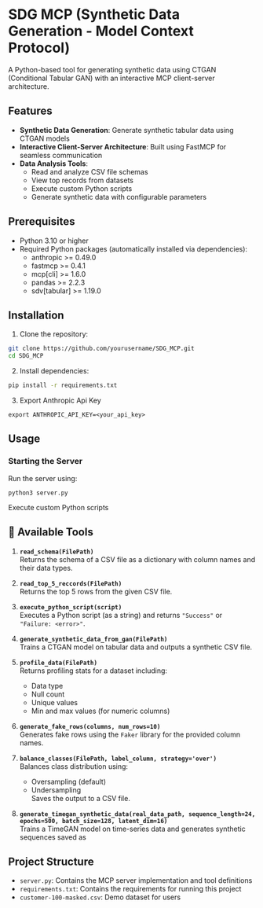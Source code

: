 # SDG MCP (Synthetic Data Generation - Model Context Protocol)

A Python-based tool for generating synthetic data using CTGAN (Conditional Tabular GAN) with an interactive MCP client-server architecture.

## Features

- **Synthetic Data Generation**: Generate synthetic tabular data using CTGAN models
- **Interactive Client-Server Architecture**: Built using FastMCP for seamless communication
- **Data Analysis Tools**: 
  - Read and analyze CSV file schemas
  - View top records from datasets
  - Execute custom Python scripts
  - Generate synthetic data with configurable parameters

## Prerequisites

- Python 3.10 or higher
- Required Python packages (automatically installed via dependencies):
  - anthropic >= 0.49.0
  - fastmcp >= 0.4.1
  - mcp[cli] >= 1.6.0
  - pandas >= 2.2.3
  - sdv[tabular] >= 1.19.0

## Installation

1. Clone the repository:
```bash
git clone https://github.com/yourusername/SDG_MCP.git
cd SDG_MCP
```

2. Install dependencies:
```bash
pip install -r requirements.txt
```

3. Export Anthropic Api Key

```
export ANTHROPIC_API_KEY=<your_api_key>
```
## Usage

### Starting the Server

Run the server using:
```
python3 server.py

```
Execute custom Python scripts

## 🧰 Available Tools

1. **`read_schema(FilePath)`**  
   Returns the schema of a CSV file as a dictionary with column names and their data types.

2. **`read_top_5_reccords(FilePath)`**  
   Returns the top 5 rows from the given CSV file.

3. **`execute_python_script(script)`**  
   Executes a Python script (as a string) and returns `"Success"` or `"Failure: <error>"`.

4. **`generate_synthetic_data_from_gan(FilePath)`**  
   Trains a CTGAN model on tabular data and outputs a synthetic CSV file.

5. **`profile_data(FilePath)`**  
   Returns profiling stats for a dataset including:
   - Data type
   - Null count
   - Unique values
   - Min and max values (for numeric columns)

6. **`generate_fake_rows(columns, num_rows=10)`**  
   Generates fake rows using the `Faker` library for the provided column names.

7. **`balance_classes(FilePath, label_column, strategy='over')`**  
   Balances class distribution using:
   - Oversampling (default)
   - Undersampling  
   Saves the output to a CSV file.

8. **`generate_timegan_synthetic_data(real_data_path, sequence_length=24, epochs=500, batch_size=128, latent_dim=16)`**  
   Trains a TimeGAN model on time-series data and generates synthetic sequences saved as

## Project Structure

- `server.py`: Contains the MCP server implementation and tool definitions
- `requirements.txt`: Contains the requirements for running this project
- `customer-100-masked.csv`: Demo dataset for users
